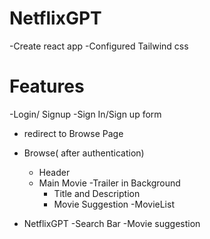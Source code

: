 # NetflixGPT

-Create react app
-Configured Tailwind css

# Features
-Login/ Signup
   -Sign In/Sign up form
   - redirect to Browse Page
- Browse( after authentication)
  - Header
  - Main Movie
     -Trailer in Background 
     - Title and Description
     - Movie Suggestion
       -MovieList

- NetflixGPT
  -Search Bar
  -Movie suggestion
